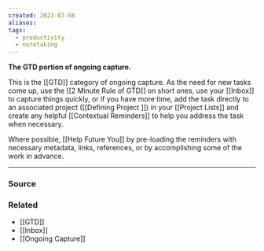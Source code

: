 ```yaml
---
created: 2023-07-08
aliases: 
tags:
  - productivity
  - notetaking
---
```

**The GTD portion of ongoing capture.**

This is the [[GTD]] category of ongoing capture. As the need for new tasks come up, use the [[2 Minute Rule of GTD]] on short ones, use your [[Inbox]] to capture things quickly, or if you have more time, add the task directly to an associated project ([[Defining  Project ]]) in your [[Project Lists]] and create any helpful [[Contextual Reminders]] to help you address the task when necessary.  

Where possible, [[Help Future You]] by pre-loading the reminders with necessary metadata, links, references, or by accomplishing some of the work in advance.

---

### Source

### Related
- [[GTD]]
- [[Inbox]]
- [[Ongoing Capture]]